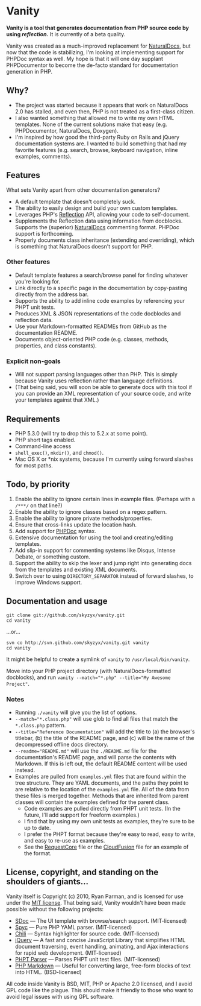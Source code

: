 # Vanity

**Vanity is a tool that generates documentation from PHP source code by using _reflection_.** It is currently of a beta quality.

Vanity was created as a much-improved replacement for [NaturalDocs](http://naturaldocs.org), but now that the code is stabilizing, I'm looking at implementing support for PHPDoc syntax as well. My hope is that it will one day supplant PHPDocumentor to become the de-facto standard for documentation generation in PHP.

## Why?

* The project was started because it appears that work on NaturalDocs 2.0 has stalled, and even then, PHP is not treated as a first-class citizen.
* I also wanted something that allowed me to write my own HTML templates. None of the current solutions make that easy (e.g. PHPDocumentor, NaturalDocs, Doxygen).
* I'm inspired by how good the third-party Ruby on Rails and jQuery documentation systems are. I wanted to build something that had my favorite features (e.g. search, browse, keyboard navigation, inline examples, comments).

## Features

What sets Vanity apart from other documentation generators?

* A default template that doesn't completely suck.
* The ability to easily design and build your own custom templates.
* Leverages PHP's [Reflection](http://php.net/reflection) API, allowing your code to self-document.
* Supplements the Reflection data using information from docblocks. Supports the (superior) [NaturalDocs](http://naturaldocs.org) commenting format. PHPDoc support is forthcoming.
* Properly documents class inheritance (extending and overriding), which is something that NaturalDocs doesn't support for PHP.

### Other features

* Default template features a search/browse panel for finding whatever you're looking for.
* Link directly to a specific page in the documentation by copy-pasting directly from the address bar.
* Supports the ability to add inline code examples by referencing your PHPT unit tests.
* Produces XML & JSON representations of the code docblocks and reflection data.
* Use your Markdown-formatted READMEs from GitHub as the documentation README.
* Documents object-oriented PHP code (e.g. classes, methods, properties, and class constants).

### Explicit non-goals

* Will not support parsing languages other than PHP. This is simply because Vanity uses reflection rather than language definitions.
* (That being said, you will soon be able to generate docs with this tool if you can provide an XML representation of your source code, and write your templates against that XML.)

## Requirements

* PHP 5.3.0 (will try to drop this to 5.2.x at some point).
* PHP short tags enabled.
* Command-line access
* `shell_exec()`, `mkdir()`, and `chmod()`.
* Mac OS X or *nix systems, because I'm currently using forward slashes for most paths.

## Todo, by priority

1. Enable the ability to ignore certain lines in example files. (Perhaps with a `/***/` on that line?)
2. Enable the ability to ignore classes based on a regex pattern.
3. Enable the ability to ignore private methods/properties.
4. Ensure that cross-links update the location hash.
5. Add support for [PHPDoc](http://phpdoc.org) syntax.
6. Extensive documentation for using the tool and creating/editing templates.
7. Add slip-in support for commenting systems like Disqus, Intense Debate, or something custom.
8. Support the ability to skip the lexer and jump right into generating docs from the templates and existing XML documents.
9. Switch over to using `DIRECTORY_SEPARATOR` instead of forward slashes, to improve Windows support.

## Documentation and usage

	git clone git://github.com/skyzyx/vanity.git
	cd vanity

...or...

	svn co http://svn.github.com/skyzyx/vanity.git vanity
	cd vanity

It might be helpful to create a symlink of `vanity` to `/usr/local/bin/vanity`.

Move into your PHP project directory (with NaturalDocs-formatted docblocks), and run `vanity --match="*.php" --title="My Awesome Project"`.

### Notes

- Running `./vanity` will give you the list of options.
- `--match="*.class.php"` will use glob to find all files that match the `*.class.php` pattern.
- `--title="Reference Documentation"` will add the title to (a) the browser's titlebar, (b) the title of the README page, and (c) will be the name of the decompressed offline docs directory.
- `--readme="README.md"` will use the `./README.md` file for the documentation's README page, and will parse the contents with Markdown. If this is left out, the default README content will be used instead.
- Examples are pulled from `examples.yml` files that are found within the tree structure. They are YAML documents, and the paths they point to are relative to the location of the `examples.yml` file. All of the data from these files is merged together. Methods that are inherited from parent classes will contain the examples defined for the parent class.
	- Code examples are pulled directly from PHPT unit tests. (In the future, I'll add support for freeform examples.)
	- I find that by using my own unit tests as examples, they're sure to be up to date.
	- I prefer the PHPT format because they're easy to read, easy to write, and easy to re-use as examples.
	- See the [RequestCore](http://github.com/skyzyx/requestcore/blob/master/examples.yml) file or the [CloudFusion](http://github.com/skyzyx/cloudfusion/blob/master/examples.yml) file for an example of the format.

## License, copyright, and standing on the shoulders of giants...

Vanity itself is Copyright (c) 2010, Ryan Parman, and is licensed for use under the [MIT license](http://www.opensource.org/licenses/mit-license.php). That being said, Vanity wouldn't have been made possible without the following projects:

- [SDoc](http://github.com/voloko/sdoc/) &mdash; The UI template with browse/search support. (MIT-licensed)
- [Spyc](http://code.google.com/p/spyc/) &mdash; Pure PHP YAML parser. (MIT-licensed)
- [Chili](http://code.google.com/p/jquery-chili-js/) &mdash; Syntax highlighter for source code. (MIT-licensed)
- [jQuery](http://jquery.com) &mdash; A fast and concise JavaScript Library that simplifies HTML document traversing, event handling, animating, and Ajax interactions for rapid web development. (MIT-licensed)
- [PHPT Parser](http://github.com/skyzyx/phpt/) &mdash; Parses PHPT unit test files. (MIT-licensed)
- [PHP Markdown](http://michelf.com/projects/php-markdown/) &mdash; Useful for converting large, free-form blocks of text into HTML. (BSD-licensed)

All code inside Vanity is BSD, MIT, PHP or Apache 2.0 licensed, and I avoid GPL code like the plague. This should make it friendly to those who want to avoid legal issues with using GPL software.

